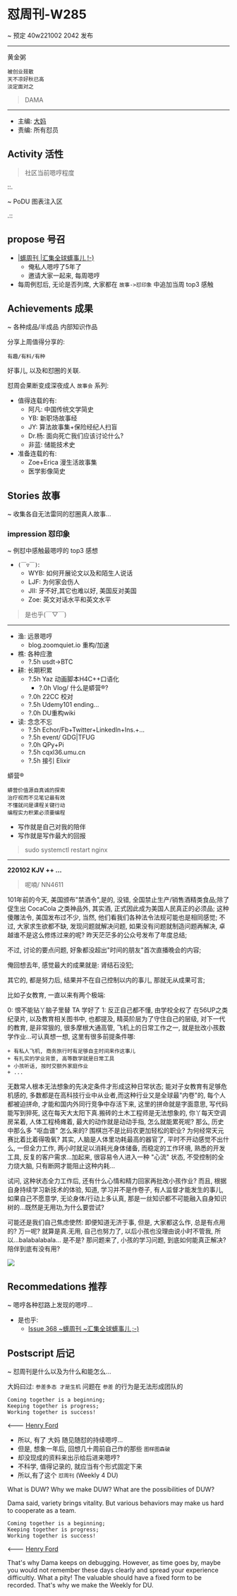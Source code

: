 # 怼周刊-W285
~ 预定 40w221002 2042 发布

-----------------------------------------


黄金粥

    被创业叕散
    天不凉好秋已高
    淡定面对之


> DAMA 


-----------------------------------------

- 主编: [大妈](http://du.zoomquiet.io/2014-02/ac0-zq/)
- 责编: 所有怼员

## Activity 活性
> 社区当前嗯哼程度


::.

~ PoDU 图表注入区

.::


## propose 号召

- [|蠎周刊 |汇集全球蠎事儿 !-)](http://weekly.pychina.org/archives.html)
    + 俺私人嗯哼了5年了
    + 邀请大家一起来, 每周嗯哼
- 每周例怼后, 无论是否列席, 大家都在 `故事->怼印象` 中追加当周 top3 感触



## Achievements 成果 
~ 各种成品/半成品 内部知识作品


      
分享上周值得分享的:

    有趣/有料/有种 

好事儿, 以及和怼圈的关联.

怼周会果断变成深夜成人 `故事会` 系列:

+ 值得连载的有:
    * 阿凡: 中国传统文学简史
    * YB: 新职场故事经
    * JY: 算法故事集+保险经纪人扫盲
    * Dr.杨: 面向死亡我们应该讨论什么?
    * 非蓝: 储能技术史
+ 准备连载的有:
    * Zoe+Erica 漫生活故事集
    * 医学影像简史


      
## Stories 故事 
~ 收集各自无法雷同的怼圈真人故事...



### impression 怼印象 
~ 例怼中感触最嗯哼的 top3 感想

- `(￣▽￣)`:
    + WYB: 如何开展论文以及和陌生人说话
    + LJF: 为何家会伤人
    + JII: 牙不好,其它也难以好, 美国反对美国
    + Zoe: 英文对话水平和英文水平


> 是也乎(￣▽￣)
-------------------------------------

- 渔: 远景嗯哼
    + blog.zoomquiet.io 重构/加速
- 樵: 各种应激
    + ?.5h usdt->BTC
- 耕: 长期积累
    + ?.5h Yaz 动画脚本H4C++口语化
        * ?.0h Vlog/ 什么是蟒营®?
    + ?.0h 22CC 校对
    + ?.5h Udemy101 ending...
    + ?.0h DU重构wiki
- 读: 念念不忘
    + ?.5h Echor/Fb+Twitter+LinkedIn+Ins.+...
    + ?.5h event/ GDG|TFUG
    + ?.0h QPy+Pi 
    + ?.5h cqxl36.umu.cn
    + ?.5h 接引 Elixir

蟒营®

    蟒营价值源自真诚的探索
    治疗视而不见笔记最有效
    不懂就问是课程关键行动
    编程实力积累必须要编程

- 写作就是自己对我的陪伴
- 写作就是写作最大的回报

> sudo systemctl restart nginx



---------------------------------------------------
**220102 KJV ++ ...**

> 呢喃/ NN4611





101年前的今天, 美国颁布"禁酒令",是的, 没错, 全国禁止生产/销售酒精类食品;除了促生出 CocaCola 之类神品外, 其实酒, 正式因此成为美国人民真正的必须品; 这种傻雕法令, 美国发布过不少, 当然, 他们看我们各种法令法规可能也是相同感觉; 不过, 大家求生欲都不缺, 发现问题就解决问题, 如果没有问题就制造问题再解决, 卓越谁不是这么修炼过来的呢?
昨天茫茫多的公众号发布了年度总结;

不过, 讨论的要点问题, 好象都没超出"时间的朋友"首次直播晚会的内容;

俺回想去年, 感觉最大的成果就是: 肾结石没犯;

其它的, 都是努力后, 结果并不在自己控制以内的事儿, 那就无从成果可言;

比如子女教育, 一直以来有两个极端:

0: 恨不能钻丫脑子里替 TA 学好了
1: 反正自己都不懂, 由学校全权了
在56UP之类纪录片, 以及教育相关图书中, 也都提及, 精英阶层为了守住自己的层级, 对下一代的教育, 是非常狠的, 很多摩根大通高管, 飞机上的日常工作之一, 就是批改小孩数学作业...可认真想一想, 这里有很多前提条件哪:

    + 有私人飞机, 商务旅行时有足够自主时间来作这事儿
    + 有扎实的学业背景, 高等数学就是日常工具
    + 小孩听话, 按时交额外家庭作业
    + ...

无数常人根本无法想象的先决定条件才形成这种日常状态;
能对子女教育有足够危机感的, 多数都是在高科技行业中从业者,而这种行业又是全球最"内卷"的, 每个人都被迫拼命, 才能和国内外同行竞争中存活下来, 这里的拼命就是字面意思, 写代码能写到猝死, 这在每天大太阳下真.搬砖的土木工程师是无法想象的, 你丫每天空调房呆着, 人体工程椅瘫着, 最大的动作就是动动手指, 怎么就能累死呢? 那么, 历史中那么多 "呕血谱" 怎么来的? 围棋岂不是比码农更加轻松的职业? 为何经常天元赛比着比着得吸氧? 其实, 人脑是人体里功耗最高的器官了, 平时不开动感觉不出什么, 一但全力工作, 两小时就足以消耗光身体储备, 而稳定的工作环境, 熟悉的开发工具, 反复的客户需求...加起来, 很容易令人进入一种 "心流" 状态, 不受控制的全力烧大脑, 只有断网才能阻止这种内耗...

试问, 这种状态全力工作后, 还有什么心情和精力回家再批改小孩作业?
而且, 根据自身持续学习新技术的体验, 知道, 学习并不是作卷子, 有人监督才能发生的事儿, 如果自己不愿意学, 无论身体/行动上多认真, 那是一丝知识都不可能融入自身知识树的...既然是无用功,为什么要尝试?

可能还是我们自己焦虑使然:
即便知道无济于事, 但是, 大家都这么作, 总是有点用的? 万一呢? 就算是真.无用, 自己也努力了, 以后小孩也没理由说小时不管我, 所以...balabalabala...
是不是?
那问题来了, 小孩的学习问题, 到底如何能真正解决?
陪伴到底有没有用?
​


![](https://ipic.zoomquiet.top/2022-01-01-zq42-today-card-2201.002.jpeg)



## Recommedations 推荐 
~ 嗯哼各种怼路上发现的嗯哼...

- 是也乎:
    + [Issue 368 ~蠎周刊 ~汇集全球蠎事儿 ;-)](http://weekly.pychina.org/issue/issue-368.html)


## Postscript 后记 
~ 怼周刊是什么以及为什么和能怎么...

大妈曰过: `参差多态 才是生机`
问题在 `参差` 的行为是无法形成团队的

    Coming together is a beginning; 
    Keeping together is progress; 
    Working together is success!

<--- [Henry Ford](https://www.brainyquote.com/quotes/quotes/h/henryford121997.html)

- 所以, 有了 大妈 随见随怼的持续嗯哼...
- 但是, 想象一年后, 回想几十周前自己作的那些 `图样图森破` 
- 却没现成的资料来出示给后进来嗯哼?
- 不科学, 值得记录的, 就应当有个形式固定下来
- 所以,有了这个 `怼周刊` (Weekly 4 DU)

What is DUW?
Why we make DUW?
What are the possibilities of DUW?

Dama said, variety brings vitality.
But various behaviors may make us hard to cooperate as a team.

    Coming together is a beginning; 
    Keeping together is progress; 
    Working together is success!

<--- [Henry Ford](https://www.brainyquote.com/quotes/quotes/h/henryford121997.html)

That's why Dama keeps on debugging.
However, as time goes by, maybe you would not remember these days clearly and spread your experience difficultly.
What a pity!
The valuable should have a fixed form to be recorded.
That's why we make the Weekly for DU.

